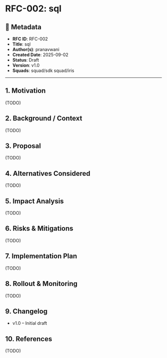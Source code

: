 # RFC-002: sql

## 📌 Metadata
- **RFC ID**: RFC-002
- **Title**: sql
- **Author(s)**: pranavwani
- **Created Date**: 2025-09-02
- **Status**: Draft
- **Version**: v1.0
- **Squads**:  squad/sdk squad/iris

---
## 1. Motivation
(TODO)

## 2. Background / Context
(TODO)

## 3. Proposal
(TODO)

## 4. Alternatives Considered
(TODO)

## 5. Impact Analysis
(TODO)

## 6. Risks & Mitigations
(TODO)

## 7. Implementation Plan
(TODO)

## 8. Rollout & Monitoring
(TODO)

## 9. Changelog
- v1.0 – Initial draft

## 10. References
(TODO)
